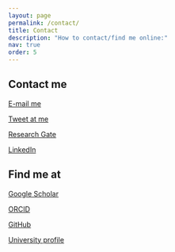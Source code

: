 ```yaml
---
layout: page
permalink: /contact/
title: Contact
description: "How to contact/find me online:"
nav: true
order: 5
---
```



<style type="text/css">
h2.category {
    color: var(--global-divider-color);
    border-bottom: 1px solid var(--global-divider-color);
    text-align: right;
}
</style>

<h2 class = "category"></h2>

## Contact me

<a href="mailto:{{ site.email | encode_email }}" title="email"> E-mail me <i class="fas fa-envelope"></i></a>

<a href="https://twitter.com/{{ site.twitter_username }}" title="Twitter"> Tweet at me <i class="fab fa-twitter"></i></a>

<a href="https://www.researchgate.net/profile/{{site.research_gate_profile}}/" title="ResearchGate"> Research Gate <i class="ai ai-researchgate"></i></a>

<a href="https://www.linkedin.com/in/{{ site.linkedin_username }}" title="LinkedIn"> LinkedIn <i class="fab fa-linkedin"></i></a>

## Find me at

<a href="https://scholar.google.com/citations?user={{ site.scholar_userid }}" title="Google Scholar"> Google Scholar <i class="ai ai-google-scholar"></i></a>

<a href="https://orcid.org/{{ site.orcid_id }}" title="ORCID"> ORCID <i class="ai ai-orcid"></i></a>

<a href="https://github.com/{{ site.github_username }}" title="GitHub"> GitHub <i class="fab fa-github"></i></a>

<a href="{{ site.work_url }}" title="Work"> University profile <i class="fas fa-briefcase"></i></a>
